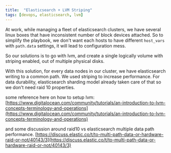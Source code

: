 ```yaml
---
title:  "Elasticsearch + LVM Striping"
tags: [devops, elasticsearch, lvm]
---
```


At work, while managing a fleet of elasticsearch clusters, we have several linux boxes that have inconsistent number of block devices attached. So to simplify the playbook, we don't want each hosts to have different `host_vars` with `path.data` settings, it will lead to configuration mess. 

So our solutions is to go with lvm, and create a single logically volume with striping enabled, out of multiple physical disks.

With this solution, for every data nodes in our cluster, we have elasticsearch writing to a common path. We used striping to increase performance. For data durability, elasticsearch sharding model already taken care of that so we don't need raid 10 properties.

some reference here on how to setup lvm:
[https://www.digitalocean.com/community/tutorials/an-introduction-to-lvm-concepts-terminology-and-operations](https://www.digitalocean.com/community/tutorials/an-introduction-to-lvm-concepts-terminology-and-operations)


and some discussion around raid10 vs elasticsearch multiple data path performance.
[https://discuss.elastic.co/t/to-multi-path-data-or-hardware-raid-or-not/40143/3](https://discuss.elastic.co/t/to-multi-path-data-or-hardware-raid-or-not/40143/3)